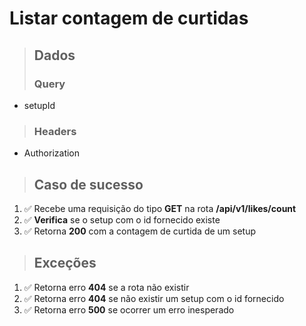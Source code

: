 # Listar contagem de curtidas

> ## Dados
>
> ### Query

- setupId

> ### Headers

- Authorization

> ## Caso de sucesso

1. ✅ Recebe uma requisição do tipo **GET** na rota **/api/v1/likes/count**
2. ✅ **Verifica** se o setup com o id fornecido existe
3. ✅ Retorna **200** com a contagem de curtida de um setup

> ## Exceções

1. ✅ Retorna erro **404** se a rota não existir
2. ✅ Retorna erro **404** se não existir um setup com o id fornecido
3. ✅ Retorna erro **500** se ocorrer um erro inesperado
